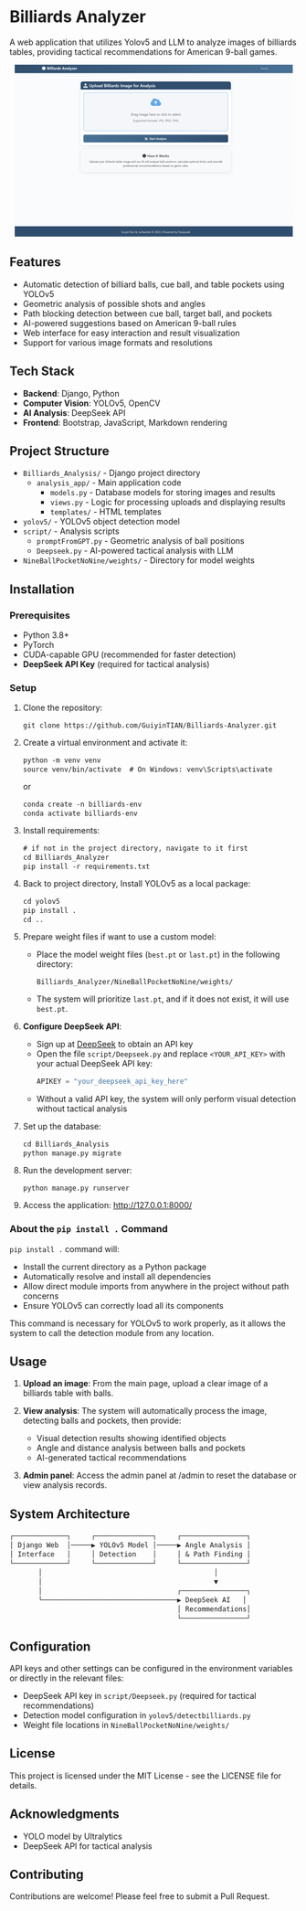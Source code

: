 # Billiards Analyzer

A web application that utilizes Yolov5 and LLM to analyze images of billiards tables, providing tactical recommendations for American 9-ball games.

<div style="text-align: center;">
    <img src="ReadmePicture/Homepage.png" alt="Billiards Analyzer Homepage" style="max-width: 100%; height: auto;" />
</div>

## Features

- Automatic detection of billiard balls, cue ball, and table pockets using YOLOv5
- Geometric analysis of possible shots and angles
- Path blocking detection between cue ball, target ball, and pockets
- AI-powered suggestions based on American 9-ball rules
- Web interface for easy interaction and result visualization
- Support for various image formats and resolutions

## Tech Stack

- **Backend**: Django, Python
- **Computer Vision**: YOLOv5, OpenCV
- **AI Analysis**: DeepSeek API
- **Frontend**: Bootstrap, JavaScript, Markdown rendering

## Project Structure

- `Billiards_Analysis/` - Django project directory
  - `analysis_app/` - Main application code
    - `models.py` - Database models for storing images and results
    - `views.py` - Logic for processing uploads and displaying results
    - `templates/` - HTML templates
- `yolov5/` - YOLOv5 object detection model
- `script/` - Analysis scripts
  - `promptFromGPT.py` - Geometric analysis of ball positions
  - `Deepseek.py` - AI-powered tactical analysis with LLM
- `NineBallPocketNoNine/weights/` - Directory for model weights

## Installation

### Prerequisites

- Python 3.8+
- PyTorch
- CUDA-capable GPU (recommended for faster detection)
- **DeepSeek API Key** (required for tactical analysis)

### Setup

1. Clone the repository:
   ```
   git clone https://github.com/GuiyinTIAN/Billiards-Analyzer.git
   ```

2. Create a virtual environment and activate it:
   ```
   python -m venv venv
   source venv/bin/activate  # On Windows: venv\Scripts\activate
   ```
   or
   ```
   conda create -n billiards-env
   conda activate billiards-env
   ```

3. Install requirements:
   ```
   # if not in the project directory, navigate to it first
   cd Billiards_Analyzer
   pip install -r requirements.txt
   ```

4. Back to project directory, Install YOLOv5 as a local package:
   ```
   cd yolov5
   pip install .
   cd ..
   ```

5. Prepare weight files if want to use a custom model:
   - Place the model weight files (`best.pt` or `last.pt`) in the following directory:
     ```
     Billiards_Analyzer/NineBallPocketNoNine/weights/
     ```
   - The system will prioritize `last.pt`, and if it does not exist, it will use `best.pt`.

6. **Configure DeepSeek API**:
   - Sign up at [DeepSeek](https://deepseek.com/) to obtain an API key
   - Open the file `script/Deepseek.py` and replace `<YOUR_API_KEY>` with your actual DeepSeek API key:
     ```python
     APIKEY = "your_deepseek_api_key_here"
     ```
   - Without a valid API key, the system will only perform visual detection without tactical analysis

7. Set up the database:
   ```
   cd Billiards_Analysis
   python manage.py migrate
   ```

8. Run the development server:
   ```
   python manage.py runserver
   ```

9. Access the application: http://127.0.0.1:8000/

### About the `pip install .` Command

`pip install .` command will:
- Install the current directory as a Python package
- Automatically resolve and install all dependencies
- Allow direct module imports from anywhere in the project without path concerns
- Ensure YOLOv5 can correctly load all its components

This command is necessary for YOLOv5 to work properly, as it allows the system to call the detection module from any location.

## Usage

1. **Upload an image**: From the main page, upload a clear image of a billiards table with balls.

2. **View analysis**: The system will automatically process the image, detecting balls and pockets, then provide:
   - Visual detection results showing identified objects
   - Angle and distance analysis between balls and pockets
   - AI-generated tactical recommendations

3. **Admin panel**: Access the admin panel at /admin to reset the database or view analysis records.

## System Architecture

```
┌─────────────┐     ┌──────────────┐     ┌────────────────┐
│ Django Web  │─────▶ YOLOv5 Model │─────▶ Angle Analysis │
│ Interface   │     │ Detection    │     │ & Path Finding │
└─────────────┘     └──────────────┘     └────────────────┘
       │                                          │
       │                                          ▼
       │                                 ┌────────────────┐
       └─────────────────────────────────▶ DeepSeek AI   │
                                         │ Recommendations│
                                         └────────────────┘
```


## Configuration

API keys and other settings can be configured in the environment variables or directly in the relevant files:

- DeepSeek API key in `script/Deepseek.py` (required for tactical recommendations)
- Detection model configuration in `yolov5/detectbilliards.py`
- Weight file locations in `NineBallPocketNoNine/weights/`

## License

This project is licensed under the MIT License - see the LICENSE file for details.

## Acknowledgments

- YOLO model by Ultralytics
- DeepSeek API for tactical analysis

## Contributing

Contributions are welcome! Please feel free to submit a Pull Request.

